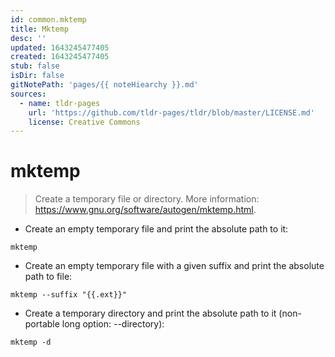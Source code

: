 ```yaml
---
id: common.mktemp
title: Mktemp
desc: ''
updated: 1643245477405
created: 1643245477405
stub: false
isDir: false
gitNotePath: 'pages/{{ noteHiearchy }}.md'
sources:
  - name: tldr-pages
    url: 'https://github.com/tldr-pages/tldr/blob/master/LICENSE.md'
    license: Creative Commons
---
```

# mktemp

> Create a temporary file or directory.
> More information: <https://www.gnu.org/software/autogen/mktemp.html>.

- Create an empty temporary file and print the absolute path to it:

`mktemp`

- Create an empty temporary file with a given suffix and print the absolute path to file:

`mktemp --suffix "{{.ext}}"`

- Create a temporary directory and print the absolute path to it (non-portable long option: --directory):

`mktemp -d`

